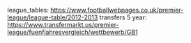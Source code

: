 league_tables: https://www.footballwebpages.co.uk/premier-league/league-table/2012-2013
transfers 5 year: https://www.transfermarkt.us/premier-league/fuenfjahresvergleich/wettbewerb/GB1 

